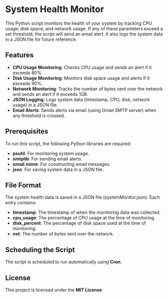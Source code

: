 # System Health Monitor

This Python script monitors the health of your system by tracking CPU usage, disk space, and network usage. If any of these parameters exceed a set threshold, the script will send an email alert. It also logs the system data in a JSON file for future reference.

## Features

- **CPU Usage Monitoring**: Checks CPU usage and sends an alert if it exceeds 80%.
- **Disk Usage Monitoring**: Monitors disk space usage and alerts if it exceeds 90%.
- **Network Monitoring**: Tracks the number of bytes sent over the network and sends an alert if it exceeds 1GB.
- **JSON Logging**: Logs system data (timestamp, CPU, disk, network usage) in a JSON file.
- **Email Alerts**: Sends alerts via email (using Gmail SMTP server) when any threshold is crossed.

## Prerequisites

To run this script, the following Python libraries are required:

- **psutil**: For monitoring system usage.
- **smtplib**: For sending email alerts.
- **email.mime**: For constructing email messages.
- **json**: For saving system data in a JSON file.

## File Format

The system health data is saved in a JSON file (systemMonitor.json). Each entry contains:

-	**timestamp**: The timestamp of when the monitoring data was collected.
-	**cpu_usage**: The percentage of CPU usage at the time of monitoring.
-	**disk_percent**: The percentage of disk space used at the time of monitoring.
-	**net**: The number of bytes sent over the network.

 ## Scheduling the Script
 
 The script is scheduled to run automatically using **Cron**.

 ## License

 This project is licensed under the **MIT License**.

 
